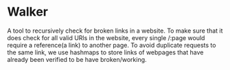 # Walker

A tool to recursively check for broken links in a website. To make sure that it does check for all valid URls in the website, every single /:page would require a reference(a link) to another page. To avoid duplicate requests to the same link, we use hashmaps to store links of webpages that have already been verified to be have broken/working.




